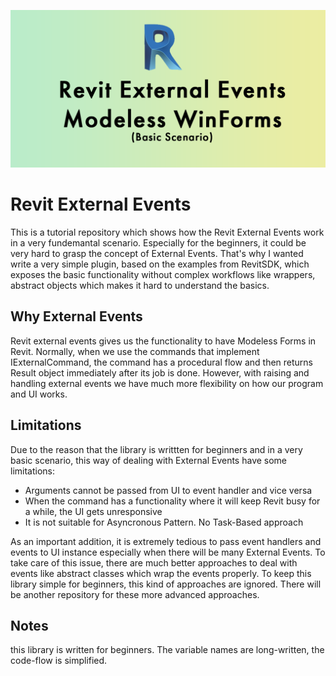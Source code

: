 ![alt text](https://github.com/varolomer/RevitExternalEvents/blob/master/RevitModelessWinForm/Assets/Github/Banner.png)

# Revit External Events
This is a tutorial repository which shows how the Revit External Events work in a very fundemantal scenario. Especially for the beginners, it could be very hard to grasp the concept of External Events. That's why I wanted write a very simple plugin, based on the examples from RevitSDK, which exposes the basic functionality without complex workflows like wrappers, abstract objects which makes it hard to understand the basics.

## Why External Events
Revit external events gives us the functionality to have Modeless Forms in Revit. Normally, when we use the commands that implement IExternalCommand, the command has a procedural flow and then returns Result object immediately after its job is done. However, with raising and handling external events we have much more flexibility on how our program and UI works.

## Limitations
Due to the reason that the library is writtten for beginners and in a very basic scenario, this way of dealing with External Events have some limitations:

- Arguments cannot be passed from UI to event handler and vice versa
- When the command has a functionality where it will keep Revit busy for a while, the UI gets unresponsive
- It is not suitable for Asyncronous Pattern. No Task-Based approach

As an important addition, it is extremely tedious to pass event handlers and events to UI instance especially when there will be many External Events. To take care of this issue, there are much better approaches to deal with events like abstract classes which wrap the events properly. To keep this library simple for beginners, this kind of approaches are ignored. There will be another repository for these more advanced approaches.


## Notes
this library is written for beginners. The variable names are long-written, the code-flow is simplified.
